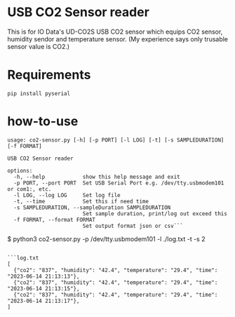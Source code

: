 # USB CO2 Sensor reader

This is for IO Data's UD-CO2S USB CO2 sensor which equips CO2 sensor, humidity sendor and temperature sensor.
(My experience says only trusable sensor value is CO2.)


# Requirements

```
pip install pyserial
```

# how-to-use

```
usage: co2-sensor.py [-h] [-p PORT] [-l LOG] [-t] [-s SAMPLEDURATION] [-f FORMAT]

USB CO2 Sensor reader

options:
  -h, --help            show this help message and exit
  -p PORT, --port PORT  Set USB Serial Port e.g. /dev/tty.usbmodem101 or com1:, etc.
  -l LOG, --log LOG     Set log file
  -t, --time            Set this if need time
  -s SAMPLEDURATION, --sampleDuration SAMPLEDURATION
                        Set sample duration, print/log out exceed this
  -f FORMAT, --format FORMAT
                        Set output format json or csv```

```
$ python3 co2-sensor.py -p /dev/tty.usbmodem101 -l ./log.txt -t -s 2
```

```log.txt
[
  {"co2": "837", "humidity": "42.4", "temperature": "29.4", "time": "2023-06-14 21:13:13"},
  {"co2": "837", "humidity": "42.4", "temperature": "29.4", "time": "2023-06-14 21:13:15"},
  {"co2": "837", "humidity": "42.4", "temperature": "29.4", "time": "2023-06-14 21:13:17"},
]
```